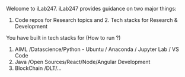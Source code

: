 Welcome to iLab247.  iLab247 provides guidance on two major things:
1. Code repos for Research topics and 2. Tech stacks for Research & Development

You have built in tech stacks for (How to run ?)
1. AIML /Datascience/Python - Ubuntu / Anaconda / Jupyter Lab / VS Code
2. Java /Open Sources/React/Node/Angular Development
3. BlockChain /DLT/...
